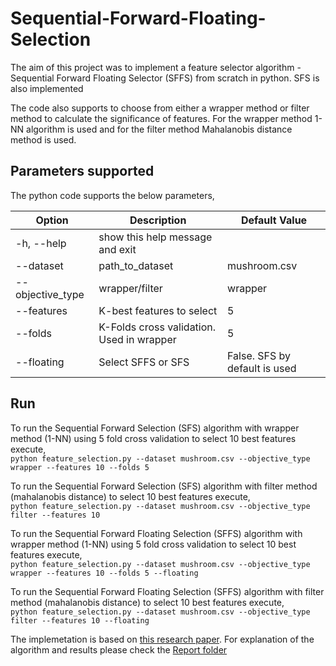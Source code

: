 # Sequential-Forward-Floating-Selection


The aim of this project was to implement a feature selector algorithm - Sequential Forward Floating Selector (SFFS) from scratch in python. SFS is also implemented

The code also supports to choose from either a wrapper method or filter method to calculate the significance of features. For the wrapper method 1-NN algorithm is used and for the filter method Mahalanobis distance method is used.

## Parameters supported
The python code supports the below parameters,

| Option           | Description                               | Default Value                  |
| ---------------- | ----------------------------------------- | ------------------------------ |
| -h, --help       | show this help message and exit           |                                |
| --dataset        | path_to_dataset                           | mushroom.csv                   |
| --objective_type | wrapper/filter                            | wrapper                        |
| --features       | K-best features to select                 | 5                              |
| --folds          | K-Folds cross validation. Used in wrapper | 5                              |
| --floating       | Select SFFS or SFS                        | False. SFS by default is used  |

## Run
To run the Sequential Forward Selection (SFS) algorithm with wrapper method (1-NN) using 5 fold cross validation to select 10 best features execute,\
`python feature_selection.py --dataset mushroom.csv --objective_type wrapper --features 10 --folds 5`

To run the Sequential Forward Selection (SFS) algorithm with filter method (mahalanobis distance) to select 10 best features execute,\
`python feature_selection.py --dataset mushroom.csv --objective_type filter --features 10`

To run the Sequential Forward Floating Selection (SFFS) algorithm with wrapper method (1-NN) using 5 fold cross validation to select 10 best features execute,\
`python feature_selection.py --dataset mushroom.csv --objective_type wrapper --features 10 --folds 5 --floating`

To run the Sequential Forward Floating Selection (SFFS) algorithm with filter method (mahalanobis distance) to select 10 best features execute,\
`python feature_selection.py --dataset mushroom.csv --objective_type filter --features 10 --floating`


The implemetation is based on [this research paper](http://library.utia.cas.cz/separaty/historie/somol-floating%20search%20methods%20in%20feature%20selection.pdf). For explanation of the algorithm and results please check the [Report folder](https://github.com/ajaygk95/Sequential-Forward-Floating-Selection/tree/master/Report)
